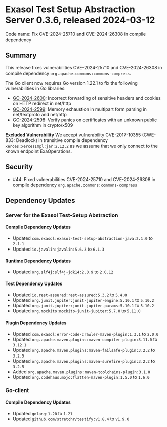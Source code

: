 # Exasol Test Setup Abstraction Server 0.3.6, released 2024-03-12

Code name: Fix CVE-2024-25710 and CVE-2024-26308 in compile dependency

## Summary

This release fixes vulnerabilities CVE-2024-25710 and CVE-2024-26308 in compile dependency `org.apache.commons:commons-compress`.

The Go client now requires Go version 1.22.1 to fix the following vulnerabilities in Go libraries:
* [GO-2024-2600](https://pkg.go.dev/vuln/GO-2024-2600): Incorrect forwarding of sensitive headers and cookies on HTTP redirect in net/http
* [GO-2024-2599](https://pkg.go.dev/vuln/GO-2024-2599): Memory exhaustion in multipart form parsing in net/textproto and net/http
* [GO-2024-2598](https://pkg.go.dev/vuln/GO-2024-2598): Verify panics on certificates with an unknown public key algorithm in crypto/x509

**Excluded Vulnerability** We accept vulnerability CVE-2017-10355 (CWE-833: Deadlock) in transitive compile dependency `xerces:xercesImpl:jar:2.12.2` as we assume that we only connect to the known endpoint ExaOperations.

## Security

* #44: Fixed vulnerabilities CVE-2024-25710 and CVE-2024-26308 in compile dependency `org.apache.commons:commons-compress`

## Dependency Updates

### Server for the Exasol Test-Setup Abstraction

#### Compile Dependency Updates

* Updated `com.exasol:exasol-test-setup-abstraction-java:2.1.0` to `2.1.1`
* Updated `io.javalin:javalin:5.6.3` to `6.1.3`

#### Runtime Dependency Updates

* Updated `org.slf4j:slf4j-jdk14:2.0.9` to `2.0.12`

#### Test Dependency Updates

* Updated `io.rest-assured:rest-assured:5.3.2` to `5.4.0`
* Updated `org.junit.jupiter:junit-jupiter-engine:5.10.1` to `5.10.2`
* Updated `org.junit.jupiter:junit-jupiter-params:5.10.1` to `5.10.2`
* Updated `org.mockito:mockito-junit-jupiter:5.7.0` to `5.11.0`

#### Plugin Dependency Updates

* Updated `com.exasol:error-code-crawler-maven-plugin:1.3.1` to `2.0.0`
* Updated `org.apache.maven.plugins:maven-compiler-plugin:3.11.0` to `3.12.1`
* Updated `org.apache.maven.plugins:maven-failsafe-plugin:3.2.2` to `3.2.5`
* Updated `org.apache.maven.plugins:maven-surefire-plugin:3.2.2` to `3.2.5`
* Added `org.apache.maven.plugins:maven-toolchains-plugin:3.1.0`
* Updated `org.codehaus.mojo:flatten-maven-plugin:1.5.0` to `1.6.0`

### Go-client

#### Compile Dependency Updates

* Updated `golang:1.20` to `1.21`
* Updated `github.com/stretchr/testify:v1.8.4` to `v1.9.0`
